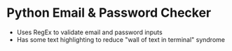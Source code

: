 # Python Email & Password Checker

* Uses RegEx to validate email and password inputs
* Has some text highlighting to reduce "wall of text in terminal" syndrome
